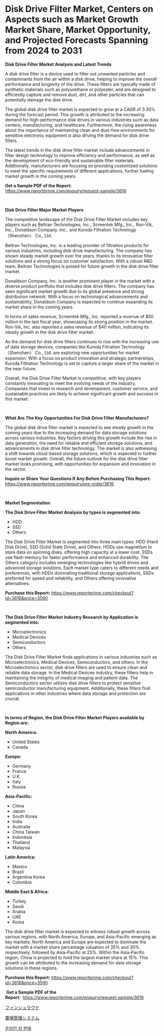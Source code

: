 <p><h1>Disk Drive Filter Market, Centers on Aspects such as Market Growth Market Share, Market Opportunity, and Projected Forecasts Spanning from 2024 to 2031</h1></p><p><strong>Disk Drive Filter Market Analysis and Latest Trends</strong></p>
<p><p>A disk drive filter is a device used to filter out unwanted particles and contaminants from the air within a disk drive, helping to improve the overall performance and longevity of the drive. These filters are typically made of synthetic materials such as polyurethane or polyester, and are designed to efficiently capture and remove dust, dirt, and other particles that can potentially damage the disk drive.</p><p>The global disk drive filter market is expected to grow at a CAGR of 3.30% during the forecast period. This growth is attributed to the increasing demand for high-performance disk drives in various industries such as data centers, manufacturing, and healthcare. Furthermore, the rising awareness about the importance of maintaining clean and dust-free environments for sensitive electronic equipment is also driving the demand for disk drive filters.</p><p>The latest trends in the disk drive filter market include advancements in filter design technology to improve efficiency and performance, as well as the development of eco-friendly and sustainable filter materials. Additionally, manufacturers are focusing on providing customized solutions to meet the specific requirements of different applications, further fueling market growth in the coming years.</p></p>
<p><strong>Get a Sample PDF of the Report:&nbsp;</strong> <a href="https://www.reportprime.com/enquiry/request-sample/3616">https://www.reportprime.com/enquiry/request-sample/3616</a></p>
<p>&nbsp;</p>
<p><strong>Disk Drive Filter Major Market Players</strong></p>
<p><p>The competitive landscape of the Disk Drive Filter Market includes key players such as Beltran Technologies, Inc., Screentek Mfg., Inc., Ron-Vik, Inc., Donaldson Company. Inc., and Kuroda Filtration Technology （Shenzhen） Co., Ltd. </p><p>Beltran Technologies, Inc. is a leading provider of filtration products for various industries, including disk drive manufacturing. The company has shown steady market growth over the years, thanks to its innovative filter solutions and a strong focus on customer satisfaction. With a robust R&D team, Beltran Technologies is poised for future growth in the disk drive filter market.</p><p>Donaldson Company, Inc. is another prominent player in the market with a diverse product portfolio that includes disk drive filters. The company has seen significant market growth due to its global presence and strong distribution network. With a focus on technological advancements and sustainability, Donaldson Company is expected to continue expanding its market share in the coming years.</p><p>In terms of sales revenue, Screentek Mfg., Inc. reported a revenue of $50 million in the last fiscal year, showcasing its strong position in the market. Ron-Vik, Inc. also reported a sales revenue of $40 million, indicating its steady growth in the disk drive filter market.</p><p>As the demand for disk drive filters continues to rise with the increasing use of data storage devices, companies like Kuroda Filtration Technology （Shenzhen） Co., Ltd. are exploring new opportunities for market expansion. With a focus on product innovation and strategic partnerships, Kuroda Filtration Technology is set to capture a larger share of the market in the near future.</p><p>Overall, the Disk Drive Filter Market is competitive, with key players constantly innovating to meet the evolving needs of the industry. Companies that invest in research and development, customer service, and sustainable practices are likely to achieve significant growth and success in this market.</p></p>
<p>&nbsp;</p>
<p><strong>What Are The Key Opportunities For Disk Drive Filter Manufacturers?</strong></p>
<p><p>The global disk drive filter market is expected to see steady growth in the coming years due to the increasing demand for data storage solutions across various industries. Key factors driving this growth include the rise in data generation, the need for reliable and efficient storage solutions, and advancements in disk drive filter technology. The market is also witnessing a shift towards cloud-based storage solutions, which is expected to further boost market growth. Overall, the future outlook for the disk drive filter market looks promising, with opportunities for expansion and innovation in the sector.</p></p>
<p><strong>Inquire or Share Your Questions If Any Before Purchasing This Report:</strong> <a href="https://www.reportprime.com/enquiry/pre-order/3616">https://www.reportprime.com/enquiry/pre-order/3616</a></p>
<p>&nbsp;</p>
<p><strong>Market Segmentation</strong></p>
<p><strong>The Disk Drive Filter Market Analysis by types is segmented into:</strong></p>
<p><ul><li>HDD</li><li>SSD</li><li>Others</li></ul></p>
<p><p>The Disk Drive Filter Market is segmented into three main types: HDD (Hard Disk Drive), SSD (Solid State Drive), and Others. HDDs use magnetism to store data on spinning disks, offering high capacity at a lower cost. SSDs use flash memory for faster performance and enhanced durability. The Others category includes emerging technologies like hybrid drives and advanced storage solutions. Each market type caters to different needs and preferences, with HDDs dominating traditional storage applications, SSDs preferred for speed and reliability, and Others offering innovative alternatives.</p></p>
<p><strong>Purchase this Report:&nbsp;</strong><a href="https://www.reportprime.com/checkout?id=3616&price=3590">https://www.reportprime.com/checkout?id=3616&price=3590</a></p>
<p>&nbsp;</p>
<p><strong>The Disk Drive Filter Market Industry Research by Application is segmented into:</strong></p>
<p><ul><li>Microelectronics</li><li>Medical Devices</li><li>Semiconductors</li><li>Others</li></ul></p>
<p><p>The Disk Drive Filter Market finds applications in various industries such as Microelectronics, Medical Devices, Semiconductors, and others. In the Microelectronics sector, disk drive filters are used to ensure clean and reliable data storage. In the Medical Devices industry, these filters help in maintaining the integrity of medical imaging and patient data. The Semiconductors sector utilizes disk drive filters to protect sensitive semiconductor manufacturing equipment. Additionally, these filters find applications in other industries where data storage and protection are crucial.</p></p>
<p>&nbsp;</p>
<p><strong>In terms of Region, the Disk Drive Filter Market Players available by Region are:</strong></p>
<p>
    <p> <strong> North America: </strong>
        <ul>
            <li>United States</li>
            <li>Canada</li>
        </ul>
        </p> 
    <p> <strong> Europe: </strong>
        <ul>
            <li>Germany</li>
            <li>France</li>
            <li>U.K.</li>
            <li>Italy</li>
            <li>Russia</li>
        </ul>
        </p> 
    <p> <strong> Asia-Pacific: </strong>
        <ul>
            <li>China</li>
            <li>Japan</li>
            <li>South Korea</li>
            <li>India</li>
            <li>Australia</li>
            <li>China Taiwan</li>
            <li>Indonesia</li>
            <li>Thailand</li>
            <li>Malaysia</li>
        </ul>
        </p> 
    <p> <strong> Latin America: </strong>
        <ul>
            <li>Mexico</li>
            <li>Brazil</li>
            <li>Argentina Korea</li>
            <li>Colombia</li>
        </ul>
        </p> 
    <p> <strong> Middle East & Africa: </strong>
        <ul>
            <li>Turkey</li>
            <li>Saudi</li>
            <li>Arabia</li>
            <li>UAE</li>
            <li>Korea</li>
        </ul>
    </p>
    </p>
<p><p>The disk drive filter market is expected to witness robust growth across various regions, with North America, Europe, and Asia-Pacific emerging as key markets. North America and Europe are expected to dominate the market with a market share percentage valuation of 35% and 30% respectively, followed by Asia-Pacific at 25%. Within the Asia-Pacific region, China is projected to hold the largest market share at 15%. This growth can be attributed to the increasing demand for data storage solutions in these regions.</p></p>
<p><strong>Purchase this Report: </strong><a href="https://www.reportprime.com/checkout?id=3616&price=3590">https://www.reportprime.com/checkout?id=3616&price=3590</a></p>
<p>&nbsp;<strong>Get a Sample PDF of the Report:&nbsp;&nbsp;</strong><a href="https://www.reportprime.com/enquiry/request-sample/3616">https://www.reportprime.com/enquiry/request-sample/3616</a></p>
<p><strong></strong></p>
<p><p><a href="https://github.com/efcvopdgkdx128/Market-Research-Report-List-1/blob/main/174352514514.md">ファンシュラウド</a></p><p><a href="https://github.com/hwbcz413288296/Market-Research-Report-List-1/blob/main/973756414515.md">農場管理システム</a></p><p><a href="https://github.com/RichardLueilwitz787/Market-Research-Report-List-1/blob/main/565296413677.md">온라인 차 판매</a></p></p>